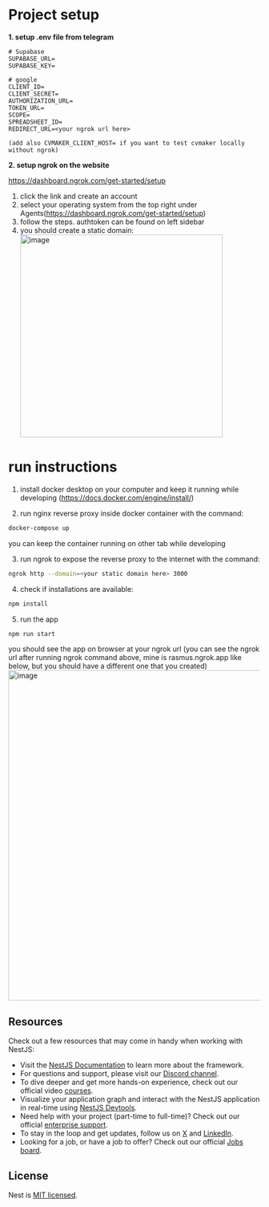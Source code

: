# Project setup

**1. setup .env file from telegram**

```
# Supabase
SUPABASE_URL=
SUPABASE_KEY=

# google
CLIENT_ID=
CLIENT_SECRET=
AUTHORIZATION_URL=
TOKEN_URL=
SCOPE=
SPREADSHEET_ID=
REDIRECT_URL=<your ngrok url here>

(add also CVMAKER_CLIENT_HOST= if you want to test cvmaker locally without ngrok)
```

**2. setup ngrok on the website**

https://dashboard.ngrok.com/get-started/setup

1. click the link and create an account
2. select your operating system from the top right under Agents(https://dashboard.ngrok.com/get-started/setup)
3. follow the steps. authtoken can be found on left sidebar
4. you should create a static domain:
   <img width="404" alt="image" src="https://github.com/user-attachments/assets/994bcebf-a3e3-44fc-b0fc-f204d536dba4">

# run instructions

1. install docker desktop on your computer and keep it running while developing (https://docs.docker.com/engine/install/)

2. run nginx reverse proxy inside docker container with the command:

```bash
docker-compose up
```

you can keep the container running on other tab while developing

3. run ngrok to expose the reverse proxy to the internet with the command:

```bash
ngrok http --domain=<your static domain here> 3000
```

4. check if installations are available:

```bash
npm install
```

5. run the app

```bash
npm run start
```

you should see the app on browser at your ngrok url
(you can see the ngrok url after running ngrok command above, mine is rasmus.ngrok.app like below, but you should have a different one that you created)
<img width="658" alt="image" src="https://github.com/user-attachments/assets/8ed33e1c-a29a-4635-b4c4-6eef895141da">

## Resources

Check out a few resources that may come in handy when working with NestJS:

- Visit the [NestJS Documentation](https://docs.nestjs.com) to learn more about the framework.
- For questions and support, please visit our [Discord channel](https://discord.gg/G7Qnnhy).
- To dive deeper and get more hands-on experience, check out our official video [courses](https://courses.nestjs.com/).
- Visualize your application graph and interact with the NestJS application in real-time using [NestJS Devtools](https://devtools.nestjs.com).
- Need help with your project (part-time to full-time)? Check out our official [enterprise support](https://enterprise.nestjs.com).
- To stay in the loop and get updates, follow us on [X](https://x.com/nestframework) and [LinkedIn](https://linkedin.com/company/nestjs).
- Looking for a job, or have a job to offer? Check out our official [Jobs board](https://jobs.nestjs.com).

## License

Nest is [MIT licensed](https://github.com/nestjs/nest/blob/master/LICENSE).
